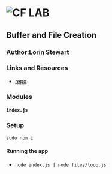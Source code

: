 ![CF](http://i.imgur.com/7v5ASc8.png) LAB
=================================================

## Buffer and File Creation

### Author:Lorin Stewart

### Links and Resources
* [repo](https://github.com/L-Stewart/lab04-401n12)

### Modules
#### `index.js`
   


### Setup
`sudo npm i`

#### Running the app
* `node index.js | node files/loop.js`